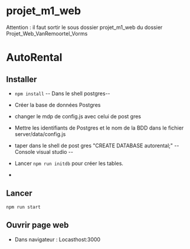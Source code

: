 # projet_m1_web
Attention : il faut sortir le sous dossier projet_m1_web du dossier Projet_Web_VanRemoortel_Vorms

# AutoRental

## Installer

- `npm install`
-- Dans le shell postgres--
- Créer la base de données Postgres
- changer le mdp de config.js avec celui de post gres
- Mettre les identifiants de Postgres et le nom de la BDD dans le fichier server/data/config.js
- taper dans le shell de post gres "CREATE DATABASE autorental;"
-- Console visual studio --

- Lancer `npm run initdb` pour créer les tables.
- 
## Lancer

`npm run start`

## Ouvrir page web
  
- Dans navigateur : Locasthost:3000
